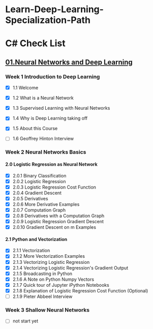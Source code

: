 # Learn-Deep-Learning-Specialization-Path
# C# Check List
## [01.Neural Networks and Deep Learning](https://www.coursera.org/learn/neural-networks-deep-learning?specialization=deep-learning)
### Week 1 Introduction to Deep Learning
   - [x] 1.1 Welcome
   - [x] 1.2 What is a Neural Network
   - [x] 1.3 Supervised Learning with Neural Networks
   - [x] 1.4 Why is Deep Learning taking off
   - [x] 1.5 About this Course
   - [ ] 1.6 Geoffrey Hinton Interview


### Week 2 Neural Networks Basics
#### 2.0 Logistic Regression as Neural Network
   - [x] 2.0.1 Binary Classification
   - [x] 2.0.2 Logistic Regression
   - [x] 2.0.3 Logistic Regression Cost Function
   - [x] 2.0.4 Gradient Descent
   - [x] 2.0.5 Derivatives
   - [x] 2.0.6 More Derivative Examples
   - [x] 2.0.7 Computation Graph
   - [x] 2.0.8 Derivatives with a Computation Graph
   - [x] 2.0.9 Logistic Regression Gradient Descent
   - [x] 2.0.10 Gradient Descent on m Examples

#### 2.1 Python and Vectorization
   - [x] 2.1.1 Vectorization
   - [x] 2.1.2 More Vectorization Examples
   - [x] 2.1.3 Vectorizing Logistic Regression
   - [x] 2.1.4 Vectorizing Logistic Regression's Gradient Output
   - [x] 2.1.5 Broadcasting in Python
   - [x] 2.1.6 A Note on Python Numpy Vectors
   - [x] 2.1.7 Quick tour of Jupyter iPython Notebooks
   - [x] 2.1.8 Explanation of Logistic Regression Cost Function (Optional)
   - [ ] 2.1.9 Pieter Abbeel Interview
   
### Week 3 Shallow Neural Networks
   - [ ] not start yet 
